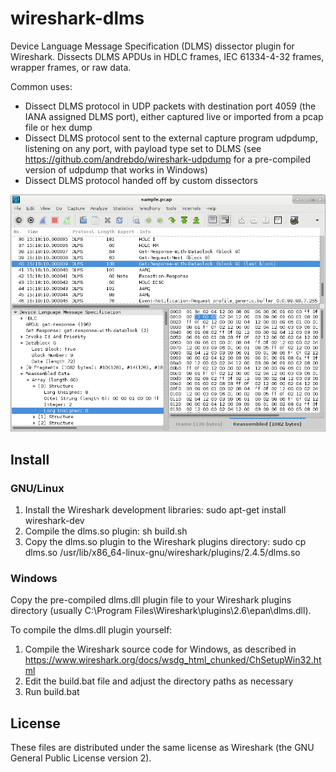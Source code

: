 # wireshark-dlms

Device Language Message Specification (DLMS) dissector plugin for Wireshark.
Dissects DLMS APDUs in HDLC frames, IEC 61334-4-32 frames, wrapper frames, or raw data.

Common uses:
- Dissect DLMS protocol in UDP packets with destination port 4059 (the IANA assigned DLMS port), either captured live or imported from a pcap file or hex dump
- Dissect DLMS protocol sent to the external capture program udpdump, listening on any port, with payload type set to DLMS (see https://github.com/andrebdo/wireshark-udpdump for a pre-compiled version of udpdump that works in Windows)
- Dissect DLMS protocol handed off by custom dissectors

![Screenshot](screenshot.png)

## Install

### GNU/Linux

1. Install the Wireshark development libraries: sudo apt-get install wireshark-dev
2. Compile the dlms.so plugin: sh build.sh
3. Copy the dlms.so plugin to the Wireshark plugins directory: sudo cp dlms.so /usr/lib/x86_64-linux-gnu/wireshark/plugins/2.4.5/dlms.so

### Windows

Copy the pre-compiled dlms.dll plugin file to your Wireshark plugins directory (usually C:\Program Files\Wireshark\plugins\2.6\epan\dlms.dll).

To compile the dlms.dll plugin yourself:
1. Compile the Wireshark source code for Windows, as described in https://www.wireshark.org/docs/wsdg_html_chunked/ChSetupWin32.html
2. Edit the build.bat file and adjust the directory paths as necessary
3. Run build.bat

## License

These files are distributed under the same license as Wireshark (the GNU General Public License version 2).
